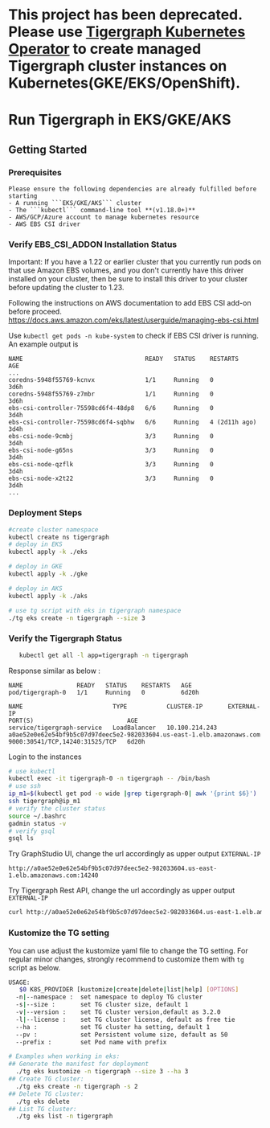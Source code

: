 # This project has been deprecated. Please use [Tigergraph Kubernetes Operator](https://docs.tigergraph.com/tigergraph-server/current/kubernetes/k8s-operator/) to create managed Tigergraph cluster instances on Kubernetes(GKE/EKS/OpenShift).
# Run Tigergraph in EKS/GKE/AKS

## Getting Started

### Prerequisites
    Please ensure the following dependencies are already fulfilled before starting
    - A running ```EKS/GKE/AKS``` cluster
    - The ```kubectl``` command-line tool **(v1.18.0+)**
    - AWS/GCP/Azure account to manage kubernetes resource
    - AWS EBS CSI driver
### Verify EBS_CSI_ADDON Installation Status
Important: If you have a 1.22 or earlier cluster that you currently run pods on that use Amazon EBS volumes, and you don't currently have this driver installed on your cluster, then be sure to install this driver to your cluster before updating the cluster to 1.23.

Following the instructions on AWS documentation to add EBS CSI add-on before proceed.
https://docs.aws.amazon.com/eks/latest/userguide/managing-ebs-csi.html

Use ```kubectl get pods -n kube-system``` to check if EBS CSI driver is running. An example output is
```
NAME                                  READY   STATUS    RESTARTS        AGE
...
coredns-5948f55769-kcnvx              1/1     Running   0               3d6h
coredns-5948f55769-z7mbr              1/1     Running   0               3d6h
ebs-csi-controller-75598cd6f4-48dp8   6/6     Running   0               3d4h
ebs-csi-controller-75598cd6f4-sqbhw   6/6     Running   4 (2d11h ago)   3d4h
ebs-csi-node-9cmbj                    3/3     Running   0               3d4h
ebs-csi-node-g65ns                    3/3     Running   0               3d4h
ebs-csi-node-qzflk                    3/3     Running   0               3d4h
ebs-csi-node-x2t22                    3/3     Running   0               3d4h
...
```
### Deployment Steps
   ```bash
   #create cluster namespace
   kubectl create ns tigergraph
   # deploy in EKS
   kubectl apply -k ./eks

   # deploy in GKE
   kubectl apply -k ./gke

   # deploy in AKS
   kubectl apply -k ./aks

   # use tg script with eks in tigergraph namespace 
   ./tg eks create -n tigergraph --size 3 
   ```
### Verify the Tigergraph Status
   ```bash
      kubectl get all -l app=tigergraph -n tigergraph
   ```
   Response similar as below :
   ```
   NAME               READY   STATUS    RESTARTS   AGE
   pod/tigergraph-0   1/1     Running   0          6d20h

   NAME                         TYPE           CLUSTER-IP       EXTERNAL-IP                                                              PORT(S)                          AGE
   service/tigergraph-service   LoadBalancer   10.100.214.243   a0ae52e0e62e54bf9b5c07d97deec5e2-982033604.us-east-1.elb.amazonaws.com   9000:30541/TCP,14240:31525/TCP   6d20h
   ```
   Login to the instances
   ```bash
   # use kubectl
   kubectl exec -it tigergraph-0 -n tigergraph -- /bin/bash
   # use ssh
   ip_m1=$(kubectl get pod -o wide |grep tigergraph-0| awk '{print $6}')
   ssh tigergraph@ip_m1
   # verify the cluster status
   source ~/.bashrc
   gadmin status -v
   # verify gsql
   gsql ls
   ```
   Try GraphStudio UI, change the url accordingly as upper output ```EXTERNAL-IP``` 
   ```
   http://a0ae52e0e62e54bf9b5c07d97deec5e2-982033604.us-east-1.elb.amazonaws.com:14240
   ```

   Try Tigergraph Rest API, change the url accordingly as upper output ```EXTERNAL-IP```
   ```bash
   curl http://a0ae52e0e62e54bf9b5c07d97deec5e2-982033604.us-east-1.elb.amazonaws.com:9000/echo
   ```
### Kustomize the TG setting
   You can use adjust the kustomize yaml file to change the TG setting. For regular minor changes, strongly recommend to customize them with ```tg``` script as below.
   ```bash
   USAGE:
      $0 K8S_PROVIDER [kustomize|create|delete|list|help] [OPTIONS]
     -n|--namespace :  set namespace to deploy TG cluster  
     -s|--size :       set TG cluster size, default 1
     -v|--version :    set TG cluster version,default as 3.2.0
     -l|--license :    set TG cluster license, default as free tie
     --ha :            set TG cluster ha setting, default 1
     --pv :            set Persistent volume size, default as 50
     --prefix :        set Pod name with prefix
   
   # Examples when working in eks:
   ## Generate the manifest for deployment
     ./tg eks kustomize -n tigergraph --size 3 --ha 3
   ## Create TG cluster:
     ./tg eks create -n tigergraph -s 2 
   ## Delete TG cluster: 
     ./tg eks delete
   ## List TG cluster:
     ./tg eks list -n tigergraph
   ```
    
